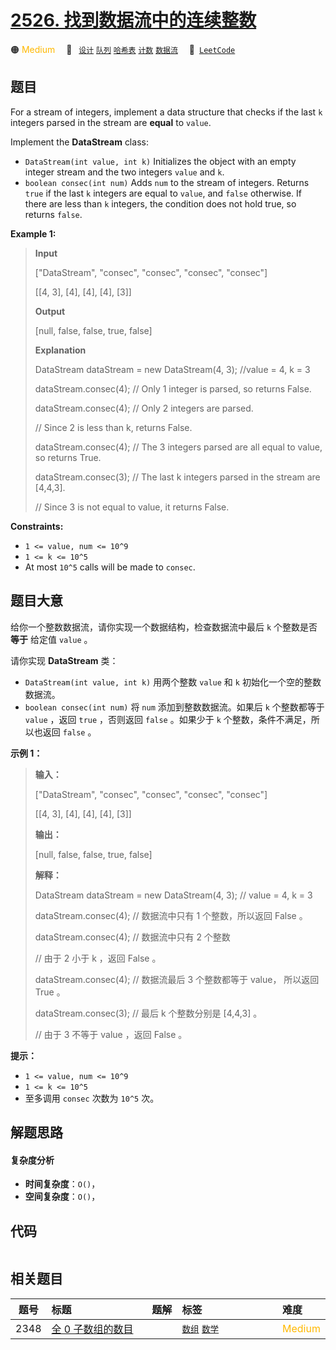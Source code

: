 # [2526. 找到数据流中的连续整数](https://leetcode.com/problems/find-consecutive-integers-from-a-data-stream)

🟠 <font color=#ffb800>Medium</font>&emsp; 🔖&ensp; [`设计`](/leetcode/outline/tag/design.md) [`队列`](/leetcode/outline/tag/queue.md) [`哈希表`](/leetcode/outline/tag/hash-table.md) [`计数`](/leetcode/outline/tag/counting.md) [`数据流`](/leetcode/outline/tag/data-stream.md)&emsp; 🔗&ensp;[`LeetCode`](https://leetcode.com/problems/find-consecutive-integers-from-a-data-stream)


## 题目

For a stream of integers, implement a data structure that checks if the last
`k` integers parsed in the stream are **equal** to `value`.

Implement the **DataStream** class:

  * `DataStream(int value, int k)` Initializes the object with an empty integer stream and the two integers `value` and `k`.
  * `boolean consec(int num)` Adds `num` to the stream of integers. Returns `true` if the last `k` integers are equal to `value`, and `false` otherwise. If there are less than `k` integers, the condition does not hold true, so returns `false`.



**Example 1:**

> 
> 
> 
> 
> 
> **Input**
> 
> ["DataStream", "consec", "consec", "consec", "consec"]
> 
> [[4, 3], [4], [4], [4], [3]]
> 
> **Output**
> 
> [null, false, false, true, false]
> 
> 
> 
> **Explanation**
> 
> DataStream dataStream = new DataStream(4, 3); //value = 4, k = 3 
> 
> dataStream.consec(4); // Only 1 integer is parsed, so returns False. 
> 
> dataStream.consec(4); // Only 2 integers are parsed.
> 
> > 
> > 
> > 
> > 
> > 
>   // Since 2 is less than k, returns False. 
> 
> dataStream.consec(4); // The 3 integers parsed are all equal to value, so returns True. 
> 
> dataStream.consec(3); // The last k integers parsed in the stream are [4,4,3].
> 
> > 
> > 
> > 
> > 
> > 
>   // Since 3 is not equal to value, it returns False.

**Constraints:**

  * `1 <= value, num <= 10^9`
  * `1 <= k <= 10^5`
  * At most `10^5` calls will be made to `consec`.


## 题目大意

给你一个整数数据流，请你实现一个数据结构，检查数据流中最后 `k` 个整数是否 **等于** 给定值 `value` 。

请你实现 **DataStream**  类：

  * `DataStream(int value, int k)` 用两个整数 `value` 和 `k` 初始化一个空的整数数据流。
  * `boolean consec(int num)` 将 `num` 添加到整数数据流。如果后 `k` 个整数都等于 `value` ，返回 `true` ，否则返回 `false` 。如果少于 `k` 个整数，条件不满足，所以也返回 `false` 。



**示例 1：**

> 
> 
> 
> 
> 
> **输入：**
> 
> ["DataStream", "consec", "consec", "consec", "consec"]
> 
> [[4, 3], [4], [4], [4], [3]]
> 
> **输出：**
> 
> [null, false, false, true, false]
> 
> 
> 
> **解释：**
> 
> DataStream dataStream = new DataStream(4, 3); // value = 4, k = 3 
> 
> dataStream.consec(4); // 数据流中只有 1 个整数，所以返回 False 。
> 
> dataStream.consec(4); // 数据流中只有 2 个整数
> 
> > 
> > 
> > 
> > 
> > 
>   // 由于 2 小于 k ，返回 False 。
> 
> dataStream.consec(4); // 数据流最后 3 个整数都等于 value， 所以返回 True 。
> 
> dataStream.consec(3); // 最后 k 个整数分别是 [4,4,3] 。
> 
> > 
> > 
> > 
> > 
> > 
>   // 由于 3 不等于 value ，返回 False 。
> 
> 



**提示：**

  * `1 <= value, num <= 10^9`
  * `1 <= k <= 10^5`
  * 至多调用 `consec` 次数为 `10^5` 次。


## 解题思路

#### 复杂度分析

- **时间复杂度**：`O()`，
- **空间复杂度**：`O()`，

## 代码

```javascript

```

## 相关题目

| 题号 | 标题 | 题解 | 标签 | 难度 |
| :------: | :------ | :------: | :------ | :------ |
| 2348 | [全 0 子数组的数目](https://leetcode.com/problems/number-of-zero-filled-subarrays) |  |  [`数组`](/leetcode/outline/tag/array.md) [`数学`](/leetcode/outline/tag/math.md) | <font color=#ffb800>Medium</font> |

<style>
.blue {
    background-color: #096dd9;
    padding: 0.25rem 0.5rem;
    margin: 0;
    font-size: 0.85em;
    border-radius: 3px;
    color: white;
    font-weight: 500;
}
table th:first-of-type { width: 10%; }
table th:nth-of-type(2) { width: 35%; }
table th:nth-of-type(3) { width: 10%; }
table th:nth-of-type(4) { width: 35%; }
table th:nth-of-type(5) { width: 10%; }
</style>
